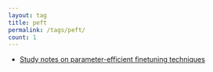 ```yaml
---
layout: tag
title: peft
permalink: /tags/peft/
count: 1
---
```


- [Study notes on parameter-efficient finetuning techniques](https://ljvmiranda921.github.io/notebook/2023/05/01/peft/)
